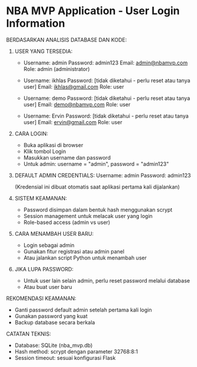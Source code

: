 NBA MVP Application - User Login Information
=============================================

BERDASARKAN ANALISIS DATABASE DAN KODE:

1. USER YANG TERSEDIA:
   - Username: admin
     Password: admin123
     Email: admin@nbamvp.com
     Role: admin (administrator)
   
   - Username: ikhlas
     Password: [tidak diketahui - perlu reset atau tanya user]
     Email: ikhlas@gmail.com
     Role: user
   
   - Username: demo
     Password: [tidak diketahui - perlu reset atau tanya user]
     Email: demo@nbamvp.com
     Role: user
   
   - Username: Ervin
     Password: [tidak diketahui - perlu reset atau tanya user]
     Email: ervin@gmail.com
     Role: user

2. CARA LOGIN:
   - Buka aplikasi di browser
   - Klik tombol Login
   - Masukkan username dan password
   - Untuk admin: username = "admin", password = "admin123"

3. DEFAULT ADMIN CREDENTIALS:
   Username: admin
   Password: admin123
   
   (Kredensial ini dibuat otomatis saat aplikasi pertama kali dijalankan)

4. SISTEM KEAMANAN:
   - Password disimpan dalam bentuk hash menggunakan scrypt
   - Session management untuk melacak user yang login
   - Role-based access (admin vs user)

5. CARA MENAMBAH USER BARU:
   - Login sebagai admin
   - Gunakan fitur registrasi atau admin panel
   - Atau jalankan script Python untuk menambah user

6. JIKA LUPA PASSWORD:
   - Untuk user lain selain admin, perlu reset password melalui database
   - Atau buat user baru

REKOMENDASI KEAMANAN:
- Ganti password default admin setelah pertama kali login
- Gunakan password yang kuat
- Backup database secara berkala

CATATAN TEKNIS:
- Database: SQLite (nba_mvp.db)
- Hash method: scrypt dengan parameter 32768:8:1
- Session timeout: sesuai konfigurasi Flask

